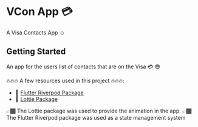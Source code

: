 # VCon App 💳

A Visa Contacts App ☺️

## Getting Started

An app for the users list of contacts that are on the Visa 💳 😎

🔥🔥🔥 A few resources used in this project 🔥🔥🔥:

- 🔗 [Flutter Riverpod Package](https://pub.dev/packages/flutter_riverpod)
- 🔗 [Lottie Package](https://pub.dev/packages/lottie)

👉🏾 The Lottie package was used to provide the animation in the app.
👉🏾 The Flutter Riverpod package was used as a state management system 

